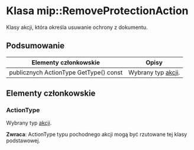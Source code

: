 # <a name="class-mipremoveprotectionaction"></a>Klasa mip::RemoveProtectionAction 
Klasy akcji, która określa usuwanie ochrony z dokumentu.
  
## <a name="summary"></a>Podsumowanie
 Elementy członkowskie                        | Opisy                                
--------------------------------|---------------------------------------------
 publicznych ActionType GetType() const  |  Wybrany typ [akcji](class_mip_action.md).
  
## <a name="members"></a>Elementy członkowskie
  
### <a name="actiontype"></a>ActionType
Wybrany typ [akcji](class_mip_action.md).

  
**Zwraca**: ActionType typu pochodnego akcji mogą być rzutowane tej klasy podstawowej.
